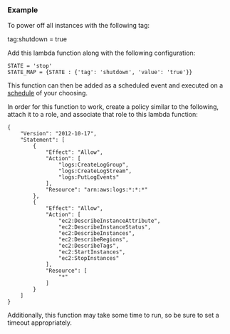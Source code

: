 ### Example ###
To power off all instances with the following tag:

tag:shutdown = true

Add this lambda function along with the following configuration:

```
STATE = 'stop'
STATE_MAP = {STATE : {'tag': 'shutdown', 'value': 'true'}}
```

This function can then be added as a scheduled event and executed
on a [schedule](http://docs.aws.amazon.com/lambda/latest/dg/getting-started-scheduled-events.html) of your choosing.

In order for this function to work, create a policy similar to
the following, attach it to a role, and associate that role
to this lambda function:
```
{
    "Version": "2012-10-17",
    "Statement": [
        {
            "Effect": "Allow",
            "Action": [
                "logs:CreateLogGroup",
                "logs:CreateLogStream",
                "logs:PutLogEvents"
            ],
            "Resource": "arn:aws:logs:*:*:*"
        },
        {
            "Effect": "Allow",
            "Action": [
                "ec2:DescribeInstanceAttribute",
                "ec2:DescribeInstanceStatus",
                "ec2:DescribeInstances",
                "ec2:DescribeRegions",
                "ec2:DescribeTags",
                "ec2:StartInstances",
                "ec2:StopInstances"
            ],
            "Resource": [
                "*"
            ]
        }
    ]
}
```

Additionally, this function may take some time to run, so be sure to
set a timeout appropriately.
